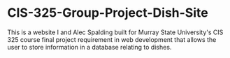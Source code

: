 # CIS-325-Group-Project-Dish-Site
This is a website I and Alec Spalding built for Murray State University's CIS 325 course final project requirement in web development that allows the user to store information in a database relating to dishes.

